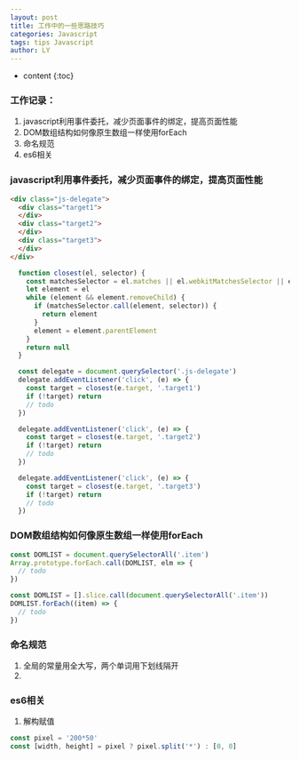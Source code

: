 ```yaml
---
layout: post
title: 工作中的一些思路技巧
categories: Javascript
tags: tips Javascript
author: LY
---
```


* content
{:toc}  

### 工作记录：

1. javascript利用事件委托，减少页面事件的绑定，提高页面性能
2. DOM数组结构如何像原生数组一样使用forEach
3. 命名规范
4. es6相关















### javascript利用事件委托，减少页面事件的绑定，提高页面性能

```html
<div class="js-delegate">
  <div class="target1">
  </div>
  <div class="target2">
  </div>
  <div class="target3">
  </div>
</div>
```
```js
  function closest(el, selector) {
    const matchesSelector = el.matches || el.webkitMatchesSelector || el.mozMatchesSelector || el.msMatchesSelector
    let element = el
    while (element && element.removeChild) {
      if (matchesSelector.call(element, selector)) {
        return element
      }
      element = element.parentElement
    }
    return null
  }

  const delegate = document.querySelector('.js-delegate')
  delegate.addEventListener('click', (e) => {
    const target = closest(e.target, '.target1')
    if (!target) return
    // todo
  })

  delegate.addEventListener('click', (e) => {
    const target = closest(e.target, '.target2')
    if (!target) return
    // todo
  })

  delegate.addEventListener('click', (e) => {
    const target = closest(e.target, '.target3')
    if (!target) return
    // todo
  })
```

### DOM数组结构如何像原生数组一样使用forEach

```js
const DOMLIST = document.querySelectorAll('.item')
Array.prototype.forEach.call(DOMLIST, elm => {
  // todo
})
```

```js
const DOMLIST = [].slice.call(document.querySelectorAll('.item'))
DOMLIST.forEach((item) => {
  // todo
})
```

### 命名规范

1. 全局的常量用全大写，两个单词用下划线隔开
2. 

### es6相关

1. 解构赋值

```js
const pixel = '200*50'
const [width, height] = pixel ? pixel.split('*') : [0, 0]
```


